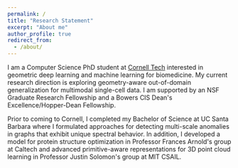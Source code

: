 ```yaml
---
permalink: /
title: "Research Statement"
excerpt: "About me"
author_profile: true
redirect_from: 
  - /about/
---
```


I am a Computer Science PhD student at [Cornell Tech](https://tech.cornell.edu/) interested in geometric deep learning and machine learning for biomedicine. My current research direction is exploring geometry-aware out-of-domain generalization for multimodal single-cell data. I am supported by an NSF Graduate Research Fellowship and a Bowers CIS Dean's Excellence/Hopper-Dean Fellowship.

Prior to coming to Cornell, I completed my Bachelor of Science at UC Santa Barbara where I formulated approaches for detecting multi-scale anomalies in graphs that exhibit unique spectral behavior. In addition, I developed a model for protein structure optimization in Professor Frances Arnold's group at Caltech and advanced primitive-aware representations for 3D point cloud learning in Professor Justin Solomon's group at MIT CSAIL.
